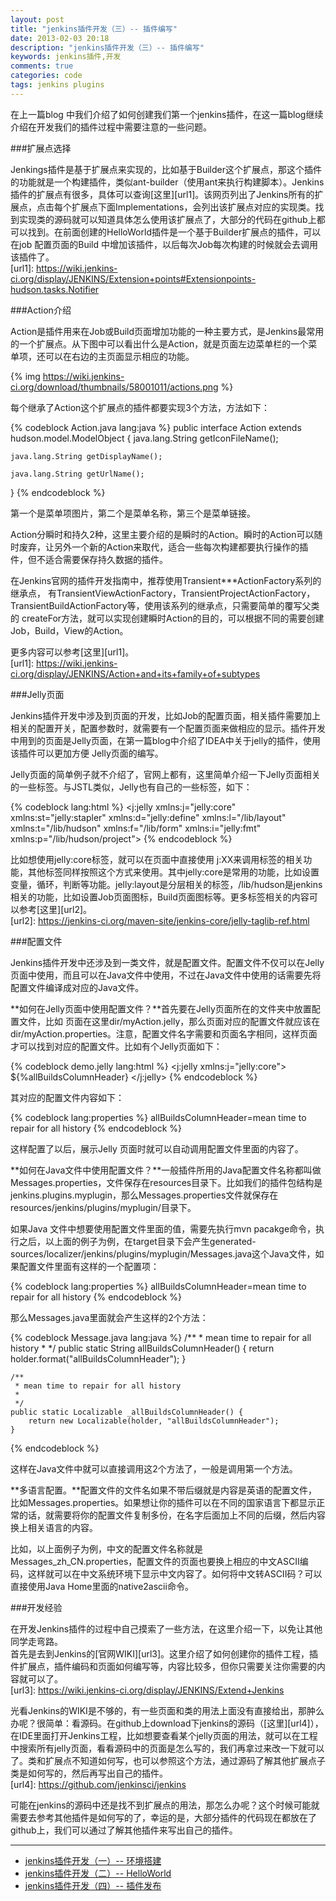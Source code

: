 ```yaml
---
layout: post
title: "jenkins插件开发（三）-- 插件编写"
date: 2013-02-03 20:18
description: "jenkins插件开发（三）-- 插件编写"
keywords: jenkins插件,开发
comments: true
categories: code
tags: jenkins plugins
---
```

  
在上一篇blog 中我们介绍了如何创建我们第一个jenkins插件，在这一篇blog继续介绍在开发我们的插件过程中需要注意的一些问题。  
  
<!--more-->  
###扩展点选择  
  
Jenkings插件是基于扩展点来实现的，比如基于Builder这个扩展点，那这个插件的功能就是一个构建插件，类似ant-builder（使用ant来执行构建脚本）。Jenkins插件的扩展点有很多，具体可以查询[这里][url1]。该网页列出了Jenkins所有的扩展点，点击每个扩展点下面Implementations，会列出该扩展点对应的实现类。找到实现类的源码就可以知道具体怎么使用该扩展点了，大部分的代码在github上都可以找到。在前面创建的HelloWorld插件是一个基于Builder扩展点的插件，可以在job 配置页面的Build 中增加该插件，以后每次Job每次构建的时候就会去调用该插件了。  
[url1]: https://wiki.jenkins-ci.org/display/JENKINS/Extension+points#Extensionpoints-hudson.tasks.Notifier
  
###Action介绍  
  
Action是插件用来在Job或Build页面增加功能的一种主要方式，是Jenkins最常用的一个扩展点。从下图中可以看出什么是Action，就是页面左边菜单栏的一个菜单项，还可以在右边的主页面显示相应的功能。  
  
{% img https://wiki.jenkins-ci.org/download/thumbnails/58001011/actions.png %}
  
每个继承了Action这个扩展点的插件都要实现3个方法，方法如下：  

{% codeblock Action.java lang:java %}
public interface Action extends hudson.model.ModelObject {
    java.lang.String getIconFileName();

    java.lang.String getDisplayName();

    java.lang.String getUrlName();
}
{% endcodeblock %}   
  
第一个是菜单项图片，第二个是菜单名称，第三个是菜单链接。  
  
Action分瞬时和持久2种，这里主要介绍的是瞬时的Action。瞬时的Action可以随时废弃，让另外一个新的Action来取代，适合一些每次构建都要执行操作的插件，但不适合需要保存持久数据的插件。  
  
在Jenkins官网的插件开发指南中，推荐使用Transient***ActionFactory系列的继承点， 有TransientViewActionFactory，TransientProjectActionFactory，TransientBuildActionFactory等，使用该系列的继承点，只需要简单的覆写父类的 createFor方法，就可以实现创建瞬时Action的目的，可以根据不同的需要创建Job，Build，View的Action。  
  
更多内容可以参考[这里][url1]。  
[url1]: https://wiki.jenkins-ci.org/display/JENKINS/Action+and+its+family+of+subtypes
  
###Jelly页面  

Jenkins插件开发中涉及到页面的开发，比如Job的配置页面，相关插件需要加上相关的配置开关，配置参数时，就需要有一个配置页面来做相应的显示。插件开发中用到的页面是Jelly页面，在第一篇blog中介绍了IDEA中关于jelly的插件，使用该插件可以更加方便 Jelly页面的编写。  
  
Jelly页面的简单例子就不介绍了，官网上都有，这里简单介绍一下Jelly页面相关的一些标签。与JSTL类似，Jelly也有自己的一些标签，如下：   
  
{% codeblock lang:html %}
<j:jelly
   xmlns:j="jelly:core"
   xmlns:st="jelly:stapler"
   xmlns:d="jelly:define"
   xmlns:l="/lib/layout"
   xmlns:t="/lib/hudson"
   xmlns:f="/lib/form"
   xmlns:i="jelly:fmt"
   xmlns:p="/lib/hudson/project">
{% endcodeblock %}   
  
比如想使用jelly:core标签，就可以在页面中直接使用 j:XX来调用标签的相关功能，其他标签同样按照这个方式来使用。其中jelly:core是常用的功能，比如设置变量，循环，判断等功能。jelly:layout是分层相关的标签，/lib/hudson是jenkins相关的功能，比如设置Job页面图标，Build页面图标等。更多标签相关的内容可以参考[这里][url2]。  
[url2]: https://jenkins-ci.org/maven-site/jenkins-core/jelly-taglib-ref.html  

###配置文件  
  
Jenkins插件开发中还涉及到一类文件，就是配置文件。配置文件不仅可以在Jelly页面中使用，而且可以在Java文件中使用，不过在Java文件中使用的话需要先将配置文件编译成对应的Java文件。  
  
**如何在Jelly页面中使用配置文件？**首先要在Jelly页面所在的文件夹中放置配置文件，比如 页面在这里dir/myAction.jelly，那么页面对应的配置文件就应该在dir/myAction.properties。注意，配置文件名字需要和页面名字相同，这样页面才可以找到对应的配置文件。比如有个Jelly页面如下：  
  
{% codeblock demo.jelly lang:html %}
    <?jelly escape-by-default='true'?>
    <j:jelly xmlns:j="jelly:core">
        <th>${\%allBuildsColumnHeader}</th>
    </j:jelly>
{% endcodeblock %}   
   
其对应的配置文件内容如下：  
  
{% codeblock lang:properties %}
allBuildsColumnHeader=mean time to repair for all history
{% endcodeblock %}   
  
这样配置了以后，展示Jelly 页面时就可以自动调用配置文件里面的内容了。  
  
**如何在Java文件中使用配置文件？**一般插件所用的Java配置文件名称都叫做Messages.properties，文件保存在resources目录下。比如我们的插件包结构是jenkins.plugins.myplugin，那么Messages.properties文件就保存在 resources/jenkins/plugins/myplugin/目录下。  
  
如果Java 文件中想要使用配置文件里面的值，需要先执行mvn pacakge命令，执行之后，以上面的例子为例，在target目录下会产生generated-sources/localizer/jenkins/plugins/myplugin/Messages.java这个Java文件，如果配置文件里面有这样的一个配置项：  
  
{% codeblock lang:properties %}
allBuildsColumnHeader=mean time to repair for all history
{% endcodeblock %}   
  
那么Messages.java里面就会产生这样的2个方法：  

{% codeblock Message.java lang:java %}
   /**
     * mean time to repair for all history
     * 
     */
    public static String allBuildsColumnHeader() {
        return holder.format("allBuildsColumnHeader");
    }

    /**
     * mean time to repair for all history
     * 
     */
    public static Localizable _allBuildsColumnHeader() {
        return new Localizable(holder, "allBuildsColumnHeader");
    }
{% endcodeblock %}   
  
这样在Java文件中就可以直接调用这2个方法了，一般是调用第一个方法。  
  
**多语言配置。**配置文件的文件名如果不带后缀就是内容是英语的配置文件，比如Messages.properties。如果想让你的插件可以在不同的国家语言下都显示正常的话，就需要将你的配置文件复制多份，在名字后面加上不同的后缀，然后内容换上相关语言的内容。  
  
比如，以上面例子为例，中文的配置文件名称就是Messages_zh_CN.properties，配置文件的页面也要换上相应的中文ASCII编码，这样就可以在中文系统环境下显示中文内容了。如何将中文转ASCII码？可以直接使用Java Home里面的native2ascii命令。  
  
###开发经验  
  
在开发Jenkins插件的过程中自己摸索了一些方法，在这里介绍一下，以免让其他同学走弯路。  
首先是去到Jenkins的[官网WIKI][url3]。这里介绍了如何创建你的插件工程，插件扩展点，插件编码和页面如何编写等，内容比较多，但你只需要关注你需要的内容就可以了。  
[url3]: https://wiki.jenkins-ci.org/display/JENKINS/Extend+Jenkins  
  
光看Jenkins的WIKI是不够的，有一些页面和类的用法上面没有直接给出，那肿么办呢？很简单：看源码。在github上download下jenkins的源码（[这里][url4]），在IDE里面打开Jenkins工程，比如想要查看某个jelly页面的用法，就可以在工程中搜索所有jelly页面，看看源码中的页面是怎么写的，我们再拿过来改一下就可以了。类和扩展点不知道如何写，也可以参照这个方法，通过源码了解其他扩展点子类是如何写的，然后再写出自己的插件。  
[url4]: https://github.com/jenkinsci/jenkins
  
可能在jenkins的源码中还是找不到扩展点的用法，那怎么办呢？这个时候可能就需要去参考其他插件是如何写的了，幸运的是，大部分插件的代码现在都放在了github上，我们可以通过了解其他插件来写出自己的插件。  

---

* [jenkins插件开发（一）-- 环境搭建](http://zhaozhiming.github.io/blog/2013/01/31/jenkins-plugins-develop-part-1/)
* [jenkins插件开发（二）-- HelloWorld](http://zhaozhiming.github.io/blog/2013/02/02/jenkins-plugins-develop-part-2/)
* [jenkins插件开发（四）-- 插件发布](http://zhaozhiming.github.io/blog/2013/02/04/jenkins-plugins-develop-part-4/)

  
